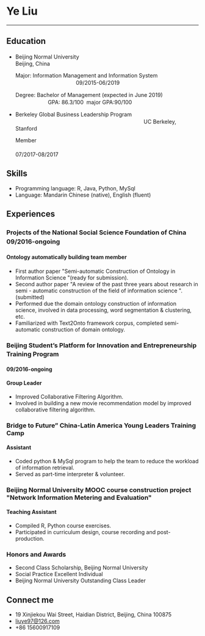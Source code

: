 Ye Liu
===========================
****
## Education
* 	
	Beijing Normal University　　　　　　　　　　　　　　　　　　　　　　　　　　　　　　　　　　Beijing, China

	Major: Information Management and Information System                                                     　　　　09/2015-06/2019

	Degree: Bachelor of Management (expected in June 2019)                                         　GPA: 86.3/100  major GPA:90/100
*	
	Berkeley Global Business Leadership Program 　　　　　　　　　　　　　　　　　　　　　　　　UC Berkeley, Stanford 

	Member 　　　　　　　　　　　　　　　　　　　　　　　　　　　　　　　　　　　　　　　　07/2017-08/2017

## Skills
*	
	Programming language: R, Java, Python, MySql
*	
	Language: Mandarin Chinese (native), English (fluent)
	
## Experiences

### Projects of the National Social Science Foundation of China　　　　　　　　09/2016-ongoing　　　　　　　　　　　　　　　　　　　　　　　　　　　　　　　 
#### Ontology automatically building team member　　　　　　　　　
*	 
	First author paper "Semi-automatic Construction of Ontology in Information Science "(ready for submission).
*	
	Second author paper "A review of the past three years about research in semi - automatic construction of the field of information science ".(submitted)
*	
	Performed due the domain ontology construction of information science, involved in data processing, word segmentation & clustering, etc.
*	
	Familiarized with Text2Onto framework corpus, completed semi-automatic construction of domain ontology.
	
### Beijing Student’s Platform for Innovation and Entrepreneurship Training Program　　　　　　      
#### 09/2016-ongoing
#### Group Leader                                                                      
*	
	Improved Collaborative Filtering Algorithm.
*	
	Involved in building a new movie recommendation model by improved collaborative filtering algorithm.

### Bridge to Future” China-Latin America Young Leaders Training Camp                 
#### Assistant                                                                      
*	
	Coded python & MySql program to help the team to reduce the workload of information retrieval.
*	
	Served as part-time interpreter & volunteer. 
	
### Beijing Normal University MOOC course construction project "Network Information Metering and Evaluation"                    
#### Teaching Assistant                                                              
*	
	Compiled R, Python course exercises.
*	
	Participated in curriculum design, course recording and post-production.
	
### Honors and Awards
*	
	Second Class Scholarship, Beijing Normal University
*
	Social Practice Excellent Individual
*
	Beijing Normal University Outstanding Class Leader

## Connect me
*	
	19 Xinjiekou Wai Street, Haidian District, Beijing, China 100875
*	
	liuye97@126.com
*	
	+86 15600917109
	

